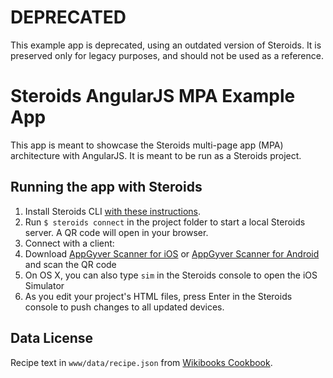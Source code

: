 # DEPRECATED

This example app is deprecated, using an outdated version of Steroids. It is preserved only for legacy purposes, and should not be used as a reference.

# Steroids AngularJS MPA Example App

This app is meant to showcase the Steroids multi-page app (MPA) architecture with AngularJS. It is meant to be run as a Steroids project.

## Running the app with Steroids
1. Install Steroids CLI [with these instructions](http://guides.appgyver.com/steroids/guides/steroids_npm/installing/).
2. Run `$ steroids connect` in the project folder to start a local Steroids server. A QR code will open in your browser.
3. Connect with a client:
  1. Download [AppGyver Scanner for iOS](https://itunes.apple.com/us/app/appgyver-scanner/id575076515) or [AppGyver Scanner for Android](https://play.google.com/store/apps/details?id=com.appgyver.android&hl=en) and scan the QR code
  2. On OS X, you can also type `sim` in the Steroids console to open the iOS Simulator
4. As you edit your project's HTML files, press Enter in the Steroids console to push changes to all updated devices.

## Data License

Recipe text in `www/data/recipe.json` from [Wikibooks Cookbook](http://en.wikibooks.org/wiki/Cookbook:Recipes).
